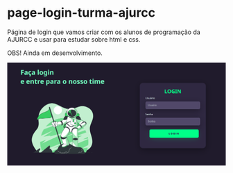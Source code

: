 # page-login-turma-ajurcc
Página de login que vamos criar com os alunos de programação da AJURCC  e usar para estudar sobre html e css.

OBS! Ainda em desenvolvimento.

![page-login-turma-ajurcc](https://github.com/Patricia17991/page-login-turma-ajurcc/blob/main/Captura%20de%20Tela%20(115).png?raw=true)
